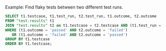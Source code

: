 
Example: Find flaky tests between two different test runs.

```sql
SELECT t1.testcase, t1.test_run, t2.test_run, t1.outcome, t2.outcome
FROM "test.results" t1
JOIN "test.results" t2 on t1.testcase = t2.testcase AND (t1.test_run = 1 AND t2.test_run = 2)
WHERE (t1.outcome = 'passed' AND t2.outcome = 'failed')
   OR (t1.outcome = 'failed' AND t2.outcome = 'passed')
GROUP BY t1.testcase
ORDER BY t1.testcase;
```